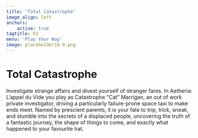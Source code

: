 ```yaml
---
title: 'Total Catastrophe'
image_align: left
anchors:
    active: true
tagtitle: h2
menu: 'Play Your Way'
image: placeholder16-9.png
---
```


# **Total Catastrophe**

Investigate strange affairs and divest yourself of stranger fares. In Aetheria: L’appel du Vide you play as Catastrophe “Cat” Marrigan, an out of work private investigator, driving a particularly failure-prone space taxi to make ends meet. Named by prescient parents, it is your fate to trip, trick, sneak, and stumble into the secrets of a displaced people, uncovering the truth of a fantastic journey, the shape of things to come, and exactly what happened to your favourite hat.